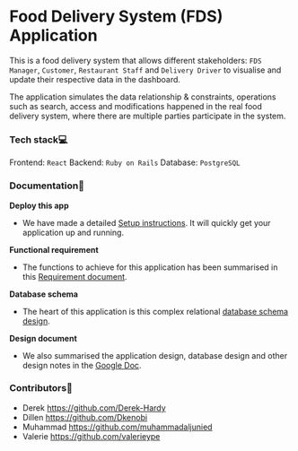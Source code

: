 # Food Delivery System (FDS) Application

This is a food delivery system that allows different stakeholders: `FDS Manager`, `Customer`, `Restaurant Staff` and `Delivery Driver` to visualise and update their respective data in the dashboard. 

The application simulates the data relationship & constraints, operations such as search, access and modifications happened in the real food delivery system, where there are multiple parties participate in the system.

### Tech stack:computer:

Frontend: `React`
Backend: `Ruby on Rails`
Database: `PostgreSQL`

### Documentation:ledger:

**Deploy this app**

* We have made a detailed [Setup instructions](https://github.com/Derek-Hardy/Food-Delivery-System/blob/master/Setup.md). It will quickly get your application up and running.

**Functional requirement**

* The functions to achieve for this application has been summarised in this [Requirement document](https://github.com/Derek-Hardy/Food-Delivery-System/blob/master/Requirements.md).

**Database schema**

* The heart of this application is this complex relational [database schema design](https://github.com/Derek-Hardy/Food-Delivery-System/blob/master/schema.sql).

**Design document**

* We also summarised the application design, database design and other design notes in the [Google Doc](https://docs.google.com/document/d/1tIBgZZzccAGrz6OgO2Ob90ntAWP7Qoxmuoit9pwb398/edit?usp=sharing).

### Contributors:busts_in_silhouette:

* Derek https://github.com/Derek-Hardy
* Dillen https://github.com/Dkenobi
* Muhammad https://github.com/muhammadaljunied
* Valerie https://github.com/valerieype
